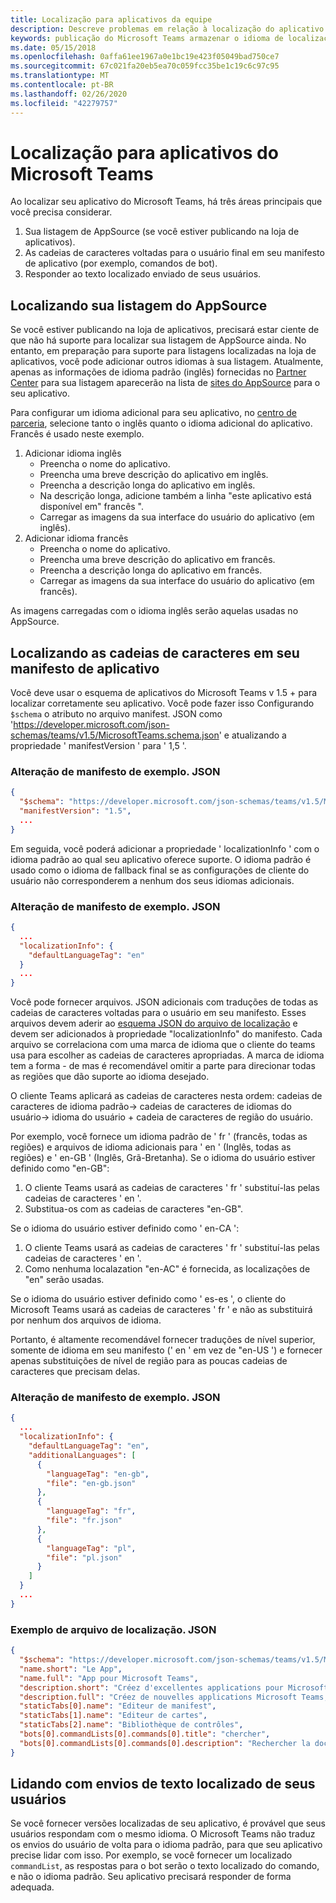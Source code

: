 ```yaml
---
title: Localização para aplicativos da equipe
description: Descreve problemas em relação à localização do aplicativo
keywords: publicação do Microsoft Teams armazenar o idioma de localização do Office Publishing AppSource
ms.date: 05/15/2018
ms.openlocfilehash: 0affa61ee1967a0e1bc19e423f05049bad750ce7
ms.sourcegitcommit: 67c021fa20eb5ea70c059fcc35be1c19c6c97c95
ms.translationtype: MT
ms.contentlocale: pt-BR
ms.lasthandoff: 02/26/2020
ms.locfileid: "42279757"
---
```

# <a name="localization-for-microsoft-teams-apps"></a>Localização para aplicativos do Microsoft Teams

Ao localizar seu aplicativo do Microsoft Teams, há três áreas principais que você precisa considerar.

1. Sua listagem de AppSource (se você estiver publicando na loja de aplicativos).
1. As cadeias de caracteres voltadas para o usuário final em seu manifesto de aplicativo (por exemplo, comandos de bot).
1. Responder ao texto localizado enviado de seus usuários.

## <a name="localizing-your-appsource-listing"></a>Localizando sua listagem do AppSource

Se você estiver publicando na loja de aplicativos, precisará estar ciente de que não há suporte para localizar sua listagem de AppSource ainda. No entanto, em preparação para suporte para listagens localizadas na loja de aplicativos, você pode adicionar outros idiomas à sua listagem. Atualmente, apenas as informações de idioma padrão (inglês) fornecidas no [Partner Center](/dev/store/use-partner-center-to-submit-to-appsource) para sua listagem aparecerão na lista de [sites do AppSource](https://appsource.microsoft.com/marketplace/apps?product=office%3Bteams&page=1) para o seu aplicativo.

Para configurar um idioma adicional para seu aplicativo, no [centro de parceria](/dev/store/use-partner-center-to-submit-to-appsource), selecione tanto o inglês quanto o idioma adicional do aplicativo. Francês é usado neste exemplo.

1. Adicionar idioma inglês
    * Preencha o nome do aplicativo.
    * Preencha uma breve descrição do aplicativo em inglês.
    * Preencha a descrição longa do aplicativo em inglês.
    * Na descrição longa, adicione também a linha "este aplicativo está disponível em" francês ".
    * Carregar as imagens da sua interface do usuário do aplicativo (em inglês).
2. Adicionar idioma francês
    * Preencha o nome do aplicativo.
    * Preencha uma breve descrição do aplicativo em francês.
    * Preencha a descrição longa do aplicativo em francês.
    * Carregar as imagens da sua interface do usuário do aplicativo (em francês).

As imagens carregadas com o idioma inglês serão aquelas usadas no AppSource.

## <a name="localizing-the-strings-in-your-app-manifest"></a>Localizando as cadeias de caracteres em seu manifesto de aplicativo

Você deve usar o esquema de aplicativos do Microsoft Teams v 1.5 + para localizar corretamente seu aplicativo. Você pode fazer isso Configurando `$schema` o atributo no arquivo manifest. JSON como 'https://developer.microsoft.com/json-schemas/teams/v1.5/MicrosoftTeams.schema.json' e atualizando a propriedade ' manifestVersion ' para ' 1,5 '.

### <a name="example-manifestjson-change"></a>Alteração de manifesto de exemplo. JSON

```json
{
  "$schema": "https://developer.microsoft.com/json-schemas/teams/v1.5/MicrosoftTeams.schema.json",
  "manifestVersion": "1.5",
  ...
}
```

Em seguida, você poderá adicionar a propriedade ' localizationInfo ' com o idioma padrão ao qual seu aplicativo oferece suporte. O idioma padrão é usado como o idioma de fallback final se as configurações de cliente do usuário não corresponderem a nenhum dos seus idiomas adicionais.

### <a name="example-manifestjson-change"></a>Alteração de manifesto de exemplo. JSON

```json
{
  ...
  "localizationInfo": {
    "defaultLanguageTag": "en"
  }
  ...
}
```

Você pode fornecer arquivos. JSON adicionais com traduções de todas as cadeias de caracteres voltadas para o usuário em seu manifesto. Esses arquivos devem aderir ao [esquema JSON do arquivo de localização](../../resources/schema/localization-schema.md) e devem ser adicionados à propriedade "localizationInfo" do manifesto. Cada arquivo se correlaciona com uma marca de idioma que o cliente do teams usa para escolher as cadeias de caracteres apropriadas. A marca de idioma tem a forma <language> - <region> de mas é recomendável omitir <region> a parte para direcionar todas as regiões que dão suporte ao idioma desejado.

O cliente Teams aplicará as cadeias de caracteres nesta ordem: cadeias de caracteres de idioma padrão-> cadeias de caracteres de idiomas do usuário-> idioma do usuário + cadeia de caracteres de região do usuário.

Por exemplo, você fornece um idioma padrão de ' fr ' (francês, todas as regiões) e arquivos de idioma adicionais para ' en ' (Inglês, todas as regiões) e ' en-GB ' (Inglês, Grã-Bretanha). Se o idioma do usuário estiver definido como "en-GB":

1. O cliente Teams usará as cadeias de caracteres ' fr ' substituí-las pelas cadeias de caracteres ' en '.
2. Substitua-os com as cadeias de caracteres "en-GB".

Se o idioma do usuário estiver definido como ' en-CA ': 

1. O cliente Teams usará as cadeias de caracteres ' fr ' substituí-las pelas cadeias de caracteres ' en '.
2. Como nenhuma localazation "en-AC" é fornecida, as localizações de "en" serão usadas.

Se o idioma do usuário estiver definido como ' es-es ', o cliente do Microsoft Teams usará as cadeias de caracteres ' fr ' e não as substituirá por nenhum dos arquivos de idioma.

Portanto, é altamente recomendável fornecer traduções de nível superior, somente de idioma em seu manifesto (' en ' em vez de "en-US ') e fornecer apenas substituições de nível de região para as poucas cadeias de caracteres que precisam delas.

### <a name="example-manifestjson-change"></a>Alteração de manifesto de exemplo. JSON

```json
{
  ...
  "localizationInfo": {
    "defaultLanguageTag": "en",
    "additionalLanguages": [
      {
        "languageTag": "en-gb",
        "file": "en-gb.json"
      },
      {
        "languageTag": "fr",
        "file": "fr.json"
      },
      {
        "languageTag": "pl",
        "file": "pl.json"
      }
    ]
  }
  ...
}
```

### <a name="example-localization-json-file"></a>Exemplo de arquivo de localização. JSON

```json
{
  "$schema": "https://developer.microsoft.com/json-schemas/teams/v1.5/MicrosoftTeams.Localization.schema.json",
  "name.short": "Le App",
  "name.full": "App pour Microsoft Teams",
  "description.short": "Créez d'excellentes applications pour Microsoft Teams avec App.",
  "description.full": "Créez de nouvelles applications Microsoft Teams, concevez et prévisualisez des cartes bot, et explorez la documentation avec App.",
  "staticTabs[0].name": "Editeur de manifest",
  "staticTabs[1].name": "Editeur de cartes",
  "staticTabs[2].name": "Bibliothèque de contrôles",
  "bots[0].commandLists[0].commands[0].title": "chercher",
  "bots[0].commandLists[0].commands[0].description": "Rechercher la documentation Teams pertinente"
}
```

## <a name="handling-localized-text-submissions-from-your-users"></a>Lidando com envios de texto localizado de seus usuários

Se você fornecer versões localizadas de seu aplicativo, é provável que seus usuários respondam com o mesmo idioma. O Microsoft Teams não traduz os envios do usuário de volta para o idioma padrão, para que seu aplicativo precise lidar com isso. Por exemplo, se você fornecer um localizado `commandList`, as respostas para o bot serão o texto localizado do comando, e não o idioma padrão. Seu aplicativo precisará responder de forma adequada.
